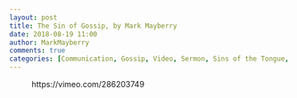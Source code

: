 ```yaml
---
layout: post
title: The Sin of Gossip, by Mark Mayberry
date: 2018-08-19 11:00
author: MarkMayberry
comments: true
categories: [Communication, Gossip, Video, Sermon, Sins of the Tongue, Speech]
---
```

<!-- wp:core-embed/vimeo {"url":"https://vimeo.com/286203749","type":"video","providerNameSlug":"vimeo"} -->
<figure class="wp-block-embed-vimeo wp-block-embed is-type-video is-provider-vimeo">
https://vimeo.com/286203749
</figure>
<!-- /wp:core-embed/vimeo -->
